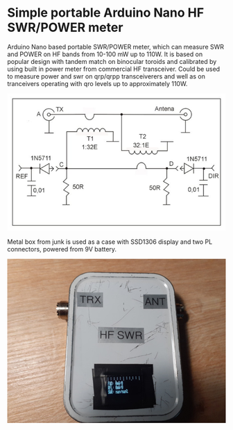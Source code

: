 # Simple portable Arduino Nano HF SWR/POWER meter
Arduino Nano based portable SWR/POWER meter, which can measure SWR and POWER on HF bands from 10-100 mW up to 110W. It is based on popular design with tandem match on binocular toroids and calibrated by using built in power meter from commercial HF transceiver. Could be used to measure power and swr on qrp/qrpp transceiverers and well as on tranceivers operating with qro levels up to approximately 110W.

![alt text](images/tandem.jpg)

Metal box from junk is used as a case with SSD1306 display and two PL connectors, powered from 9V battery.

![alt text](images/meter.jpg)
